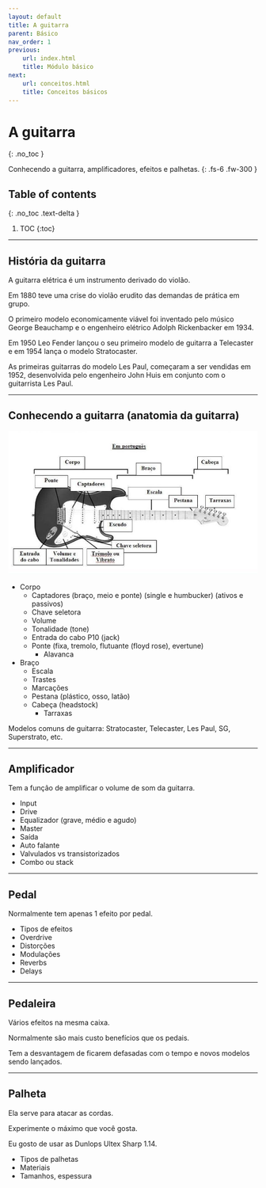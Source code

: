 ```yaml
---
layout: default
title: A guitarra
parent: Básico
nav_order: 1
previous:
    url: index.html
    title: Módulo básico
next:
    url: conceitos.html
    title: Conceitos básicos
---
```


# A guitarra
{: .no_toc }

Conhecendo a guitarra, amplificadores, efeitos e palhetas.
{: .fs-6 .fw-300 }

## Table of contents
{: .no_toc .text-delta }

1. TOC
{:toc}

---

## História da guitarra

A guitarra elétrica é um instrumento derivado do violão.

Em 1880 teve uma crise do violão erudito das demandas de prática em grupo.

O primeiro modelo economicamente viável foi inventado pelo músico George Beauchamp e o engenheiro elétrico Adolph Rickenbacker em 1934.

Em 1950 Leo Fender lançou o seu primeiro modelo de guitarra a Telecaster e em 1954 lança o modelo Stratocaster.

As primeiras guitarras do modelo Les Paul, começaram a ser vendidas em 1952, desenvolvida pelo engenheiro John Huis em conjunto com o guitarrista Les Paul.

---

## Conhecendo a guitarra (anatomia da guitarra)

![desenho de uma guitarra elétrica](./images/partes-guitarra.jpeg)

- Corpo
    - Captadores (braço, meio e ponte) (single e humbucker) (ativos e passivos)
    - Chave seletora
    - Volume
    - Tonalidade (tone)
    - Entrada do cabo P10 (jack)
    - Ponte (fixa, tremolo, flutuante (floyd rose), evertune)
        - Alavanca
- Braço
    - Escala
    - Trastes
    - Marcações
    - Pestana (plástico, osso, latão)
    - Cabeça (headstock)
        - Tarraxas

Modelos comuns de guitarra: Stratocaster, Telecaster, Les Paul, SG, Superstrato, etc.

---

## Amplificador

Tem a função de amplificar o volume de som da guitarra.

- Input
- Drive
- Equalizador (grave, médio e agudo)
- Master
- Saída
- Auto falante
- Valvulados vs transistorizados
- Combo ou stack

---

## Pedal

Normalmente tem apenas 1 efeito por pedal.

- Tipos de efeitos
- Overdrive
- Distorções
- Modulações
- Reverbs
- Delays

---

## Pedaleira

Vários efeitos na mesma caixa.

Normalmente são mais custo benefícios que os pedais.

Tem a desvantagem de ficarem defasadas com o tempo e novos modelos sendo lançados.

---

## Palheta

Ela serve para atacar as cordas.

Experimente o máximo que você gosta.

Eu gosto de usar as Dunlops Ultex Sharp 1.14.

- Tipos de palhetas
- Materiais
- Tamanhos, espessura
